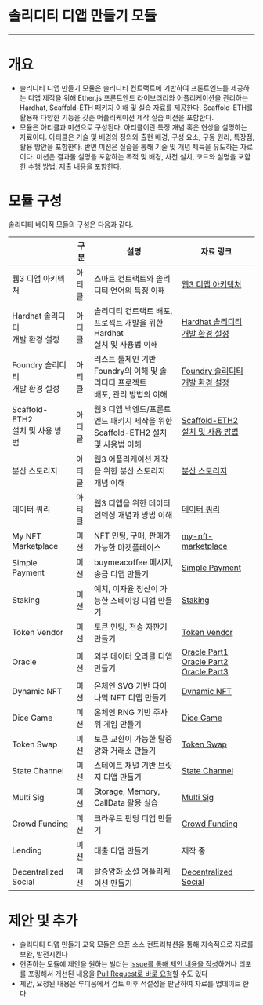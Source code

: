 # 솔리디티 디앱 만들기 모듈
--- 
# 개요

* 솔리디티 디앱 만들기 모듈은 솔리디티 컨트랙트에 기반하여 프론트엔드를 제공하는 디앱 제작을 위해 Ether.js 프론트엔드 라이브러리와 어플리케이션을 관리하는 Hardhat, Scaffold-ETH 패키지 이해 및 실습 자료를 제공한다. Scaffold-ETH를 활용해 다양한 기능을 갖춘 어플리케이션 제작 실습 미션을 포함한다.
* 모듈은 아티클과 미션으로 구성된다. 아티클이란 특정 개념 혹은 현상을 설명하는 자료이다. 아티클은 기술 및 배경의 정의와 출현 배경, 구성 요소, 구동 원리, 특장점, 활용 방안을 포함한다. 반면 미션은 실습을 통해 기술 및 개념 체득을 유도하는 자료이다. 미션은 결과물 설명을 포함하는 목적 및 배경, 사전 설치, 코드와 설명을 포함한 수행 방법, 제출 내용을 포함한다.

# 모듈 구성

솔리디티 베이직 모듈의 구성은 다음과 같다.

|  | 구분 | 설명 | 자료 링크 |
| --- | --- | --- | ----- |
| 웹3 디앱 아키텍처 | 아티클 | 스마트 컨트랙트와 솔리디티 언어의 특징 이해 | [웹3 디앱 아키텍처](https://github.com/Ludium-Official/road-to-bangkok/blob/main/%EC%86%94%EB%A6%AC%EB%94%94%ED%8B%B0%20%EB%94%94%EC%95%B1%20%EB%A7%8C%EB%93%A4%EA%B8%B0/%EC%95%84%ED%8B%B0%ED%81%B4/3.%20%EC%9B%B93%20%EB%94%94%EC%95%B1%20%EC%95%84%ED%82%A4%ED%85%8D%EC%B2%98.md) |
| Hardhat 솔리디티<br>개발 환경 설정 | 아티클 | 솔리디티 컨트랙트 배포, 프로젝트 개발을 위한 Hardhat<br>설치 및 사용법 이해 | [Hardhat 솔리디티](https://github.com/Ludium-Official/road-to-bangkok/blob/main/%EC%86%94%EB%A6%AC%EB%94%94%ED%8B%B0%20%EB%94%94%EC%95%B1%20%EB%A7%8C%EB%93%A4%EA%B8%B0/%EC%95%84%ED%8B%B0%ED%81%B4/2.%20Hardhat%EC%9C%BC%EB%A1%9C%20%EC%86%94%EB%A6%AC%EB%94%94%ED%8B%B0%20%EA%B0%9C%EB%B0%9C%20%ED%99%98%EA%B2%BD%20%EC%84%A4%EC%A0%95.md)<br>[개발 환경 설정](https://github.com/Ludium-Official/road-to-bangkok/blob/main/%EC%86%94%EB%A6%AC%EB%94%94%ED%8B%B0%20%EB%94%94%EC%95%B1%20%EB%A7%8C%EB%93%A4%EA%B8%B0/%EC%95%84%ED%8B%B0%ED%81%B4/2.%20Hardhat%EC%9C%BC%EB%A1%9C%20%EC%86%94%EB%A6%AC%EB%94%94%ED%8B%B0%20%EA%B0%9C%EB%B0%9C%20%ED%99%98%EA%B2%BD%20%EC%84%A4%EC%A0%95.md) |
| Foundry 솔리디티<br>개발 환경 설정 | 아티클 | 러스트 툴체인 기반 Foundry의 이해 및 솔리디티 프로젝트<br>배포, 관리 방법의 이해 | [Foundry 솔리디티](https://github.com/Ludium-Official/road-to-bangkok/blob/main/%EC%86%94%EB%A6%AC%EB%94%94%ED%8B%B0%20%EB%94%94%EC%95%B1%20%EB%A7%8C%EB%93%A4%EA%B8%B0/%EC%95%84%ED%8B%B0%ED%81%B4/4.%20%ED%85%8C%EC%8A%A4%ED%8A%B8%20%EB%B0%8F%20%EB%B0%B0%ED%8F%AC.md)<br>[개발 환경 설정](https://github.com/Ludium-Official/road-to-bangkok/blob/main/%EC%86%94%EB%A6%AC%EB%94%94%ED%8B%B0%20%EB%94%94%EC%95%B1%20%EB%A7%8C%EB%93%A4%EA%B8%B0/%EC%95%84%ED%8B%B0%ED%81%B4/4.%20%ED%85%8C%EC%8A%A4%ED%8A%B8%20%EB%B0%8F%20%EB%B0%B0%ED%8F%AC.md) |
| Scaffold-ETH2<br>설치 및 사용 방법 | 아티클 | 웹3 디앱 백엔드/프론트엔드 패키지 제작을 위한 <br>Scaffold-ETH2 설치 및 사용법 이해 | [Scaffold-ETH2](https://github.com/Ludium-Official/road-to-bangkok/blob/main/%EC%86%94%EB%A6%AC%EB%94%94%ED%8B%B0%20%EB%94%94%EC%95%B1%20%EB%A7%8C%EB%93%A4%EA%B8%B0/%EC%95%84%ED%8B%B0%ED%81%B4/3.%20%EC%9B%B93%20%EB%94%94%EC%95%B1%20%EC%95%84%ED%82%A4%ED%85%8D%EC%B2%98.md)<br>[설치 및 사용 방법](https://github.com/Ludium-Official/road-to-bangkok/blob/main/%EC%86%94%EB%A6%AC%EB%94%94%ED%8B%B0%20%EB%94%94%EC%95%B1%20%EB%A7%8C%EB%93%A4%EA%B8%B0/%EC%95%84%ED%8B%B0%ED%81%B4/3.%20%EC%9B%B93%20%EB%94%94%EC%95%B1%20%EC%95%84%ED%82%A4%ED%85%8D%EC%B2%98.md) |
| 분산 스토리지 | 아티클 | 웹3 어플리케이션 제작을 위한 분산 스토리지 개념 이해 | [분산 스토리지](https://github.com/Ludium-Official/road-to-bangkok/blob/main/%EC%86%94%EB%A6%AC%EB%94%94%ED%8B%B0%20%EB%94%94%EC%95%B1%20%EB%A7%8C%EB%93%A4%EA%B8%B0/%EC%95%84%ED%8B%B0%ED%81%B4/5.%20%EB%B6%84%EC%82%B0%20%EC%8A%A4%ED%86%A0%EB%A6%AC%EC%A7%80.md) |
| 데이터 쿼리 | 아티클 | 웹3 디앱을 위한 데이터 인덱싱 개념과 방법 이해 | [데이터 쿼리](https://github.com/Ludium-Official/road-to-bangkok/blob/main/%EC%86%94%EB%A6%AC%EB%94%94%ED%8B%B0%20%EB%94%94%EC%95%B1%20%EB%A7%8C%EB%93%A4%EA%B8%B0/%EC%95%84%ED%8B%B0%ED%81%B4/6.%20%EB%8D%B0%EC%9D%B4%ED%84%B0%20%EC%BF%BC%EB%A6%AC.md) |
| My NFT Marketplace | 미션 | NFT 민팅, 구매, 판매가 가능한 마켓플레이스 | [my-nft-marketplace](https://github.com/Ludium-Official/solidity-dapp-mission/tree/my-nft-marketplace) |
| Simple Payment | 미션 | buymeacoffee 메시지, 송금 디앱 만들기 | [Simple Payment](https://github.com/Ludium-Official/solidity-dapp-mission/tree/simple-payment) |
| Staking | 미션 | 예치, 이자율 정산이 가능한 스테이킹 디앱 만들기 | [Staking](https://github.com/Ludium-Official/solidity-dapp-mission/tree/staking) |
| Token Vendor | 미션 | 토큰 민팅, 전송 자판기 만들기 | [Token Vendor](https://github.com/Ludium-Official/solidity-dapp-mission/tree/token-vendor) |
| Oracle | 미션 | 외부 데이터 오라클 디앱 만들기 | [Oracle Part1](https://github.com/Ludium-Official/solidity-dapp-mission/tree/oracle-part1) [Oracle Part2](https://github.com/Ludium-Official/solidity-dapp-mission/tree/oracle-part2) [Oracle Part3](https://github.com/Ludium-Official/solidity-dapp-mission/tree/oracle-part3) |
| Dynamic NFT | 미션 | 온체인 SVG 기반 다이나믹 NFT 디앱 만들기 | [Dynamic NFT](https://github.com/Ludium-Official/solidity-dapp-mission/tree/dynamic-nft) |
| Dice Game | 미션 | 온체인 RNG 기반 주사위 게임 만들기 | [Dice Game](https://github.com/Ludium-Official/solidity-dapp-mission/tree/dice-game) |
| Token Swap | 미션 | 토큰 교환이 가능한 탈중앙화 거래소 만들기 | [Token Swap](https://github.com/Ludium-Official/solidity-dapp-mission/tree/token-swap) |
| State Channel | 미션 | 스테이트 채널 기반 브릿지 디앱 만들기 | [State Channel](https://github.com/Ludium-Official/solidity-dapp-mission/tree/state-channel) |
| Multi Sig | 미션 | Storage, Memory, CallData 활용 실습 | [Multi Sig](https://github.com/Ludium-Official/solidity-dapp-mission/tree/multi-sig) |
| Crowd Funding | 미션 | 크라우드 펀딩 디앱 만들기 | [Crowd Funding](https://github.com/Ludium-Official/solidity-dapp-mission/tree/crowd-funding) |
| Lending | 미션 | 대출 디앱 만들기 | 제작 중 |
| Decentralized Social | 미션 | 탈중앙화 소설 어플리케이션 만들기 | [Decentralized Social](https://github.com/Ludium-Official/solidity-dapp-mission/tree/decentralized-social) |

# 제안 및 추가

* 솔리디티 디앱 만들기 교육 모듈은 오픈 소스 컨트리뷰션을 통해 지속적으로 자료를 보완, 발전시킨다
* 현존하는 모듈에 제안을 원하는 빌더는 [Issue를 통해 제안 내용을 작성](https://github.com/Ludium-Official/road-to-bangkok/issues)하거나 리포를 포킹해서 개선된 내용을 [Pull Request로 바로 요청](https://github.com/Ludium-Official/road-to-bangkok/pulls)할 수도 있다
* 제안, 요청된 내용은 루디움에서 검토 이후 적절성을 판단하여 자료를 업데이트 한다